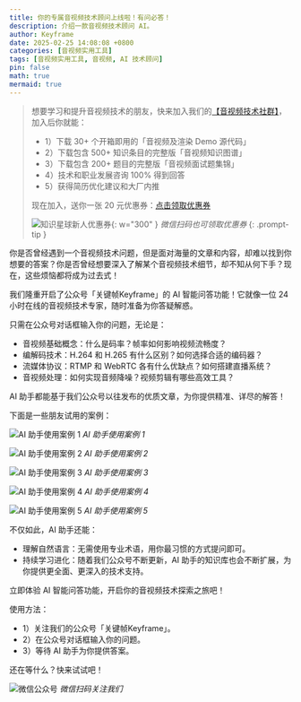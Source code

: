 ```yaml
---
title: 你的专属音视频技术顾问上线啦！有问必答！
description: 介绍一款音视频技术顾问 AI。
author: Keyframe
date: 2025-02-25 14:08:08 +0800
categories: [音视频实用工具]
tags: [音视频实用工具, 音视频, AI 技术顾问]
pin: false
math: true
mermaid: true
---
```


>想要学习和提升音视频技术的朋友，快来加入我们的<a href="https://t.zsxq.com/jRprT" target="_blank" rel="noopener noreferrer">【音视频技术社群】</a>，加入后你就能：
>
>- 1）下载 30+ 个开箱即用的「音视频及渲染 Demo 源代码」
>- 2）下载包含 500+ 知识条目的完整版「音视频知识图谱」
>- 3）下载包含 200+ 题目的完整版「音视频面试题集锦」
>- 4）技术和职业发展咨询 100% 得到回答
>- 5）获得简历优化建议和大厂内推
>  
>现在加入，送你一张 20 元优惠券：<a href="https://t.zsxq.com/jRprT" target="_blank" rel="noopener noreferrer">点击领取优惠券</a>
>
>![知识星球新人优惠券](assets/img/keyframe-zsxq-coupon.png){: w="300" }
>_微信扫码也可领取优惠券_
{: .prompt-tip }

你是否曾经遇到一个音视频技术问题，但是面对海量的文章和内容，却难以找到你想要的答案？你是否曾经想要深入了解某个音视频技术细节，却不知从何下手？现在，这些烦恼都将成为过去式！

我们隆重开启了公众号「关键帧Keyframe」的 AI 智能问答功能！它就像一位 24 小时在线的音视频技术专家，随时准备为你答疑解惑。

只需在公众号对话框输入你的问题，无论是：

- 音视频基础概念：什么是码率？帧率如何影响视频流畅度？
- 编解码技术：H.264 和 H.265 有什么区别？如何选择合适的编码器？
- 流媒体协议：RTMP 和 WebRTC 各有什么优缺点？如何搭建直播系统？
- 音视频处理：如何实现音频降噪？视频剪辑有哪些高效工具？

AI 助手都能基于我们公众号以往发布的优质文章，为你提供精准、详尽的解答！

下面是一些朋友试用的案例：

![AI 助手使用案例 1](assets/resource/av-tool/ai-qa-1.png)
_AI 助手使用案例 1_

![AI 助手使用案例 2](assets/resource/av-tool/ai-qa-2.png)
_AI 助手使用案例 2_

![AI 助手使用案例 3](assets/resource/av-tool/ai-qa-3.png)
_AI 助手使用案例 3_

![AI 助手使用案例 4](assets/resource/av-tool/ai-qa-4.png)
_AI 助手使用案例 4_

![AI 助手使用案例 5](assets/resource/av-tool/ai-qa-5.png)
_AI 助手使用案例 5_


不仅如此，AI 助手还能：

- 理解自然语言：无需使用专业术语，用你最习惯的方式提问即可。
- 持续学习进化：随着我们公众号不断更新，AI 助手的知识库也会不断扩展，为你提供更全面、更深入的技术支持。

立即体验 AI 智能问答功能，开启你的音视频技术探索之旅吧！

使用方法：

- 1）关注我们的公众号「关键帧Keyframe」。
- 2）在公众号对话框输入你的问题。
- 3）等待 AI 助手为你提供答案。

还在等什么？快来试试吧！

![微信公众号](assets/img/keyframe-mp.jpg)
_微信扫码关注我们_
